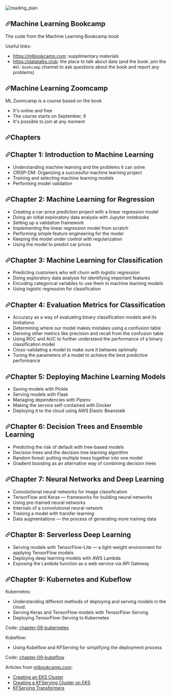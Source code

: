 ![reading_plan](https://user-images.githubusercontent.com/69073063/134175192-79549752-3529-42b9-bd21-31b1f3156f17.png)

<div id="readme" class="Box-body readme blob js-code-block-container p-5 p-xl-6 gist-border-0">
    <article class="markdown-body entry-content container-lg" itemprop="text"><h1><a id="user-content-machine-learning-bookcamp" class="anchor" aria-hidden="true" href="#machine-learning-bookcamp"><svg class="octicon octicon-link" viewBox="0 0 16 16" version="1.1" width="16" height="16" aria-hidden="true"><path fill-rule="evenodd" d="M7.775 3.275a.75.75 0 001.06 1.06l1.25-1.25a2 2 0 112.83 2.83l-2.5 2.5a2 2 0 01-2.83 0 .75.75 0 00-1.06 1.06 3.5 3.5 0 004.95 0l2.5-2.5a3.5 3.5 0 00-4.95-4.95l-1.25 1.25zm-4.69 9.64a2 2 0 010-2.83l2.5-2.5a2 2 0 012.83 0 .75.75 0 001.06-1.06 3.5 3.5 0 00-4.95 0l-2.5 2.5a3.5 3.5 0 004.95 4.95l1.25-1.25a.75.75 0 00-1.06-1.06l-1.25 1.25a2 2 0 01-2.83 0z"></path></svg></a>Machine Learning Bookcamp</h1>
<p>The code from the Machine Learning Bookcamp book</p>
<p>Useful links:</p>
<ul>
<li><a href="https://mlbookcamp.com" rel="nofollow">https://mlbookcamp.com</a>: supplimentary materials</li>
<li><a href="https://datatalks.club" rel="nofollow">https://datatalks.club</a>: the place to talk about data (and the book: join the <code>#ml-bookcamp</code> channel to ask questions about the book and report any problems)</li>
</ul>
<h2><a id="user-content-machine-learning-zoomcamp" class="anchor" aria-hidden="true" href="#machine-learning-zoomcamp"><svg class="octicon octicon-link" viewBox="0 0 16 16" version="1.1" width="16" height="16" aria-hidden="true"><path fill-rule="evenodd" d="M7.775 3.275a.75.75 0 001.06 1.06l1.25-1.25a2 2 0 112.83 2.83l-2.5 2.5a2 2 0 01-2.83 0 .75.75 0 00-1.06 1.06 3.5 3.5 0 004.95 0l2.5-2.5a3.5 3.5 0 00-4.95-4.95l-1.25 1.25zm-4.69 9.64a2 2 0 010-2.83l2.5-2.5a2 2 0 012.83 0 .75.75 0 001.06-1.06 3.5 3.5 0 00-4.95 0l-2.5 2.5a3.5 3.5 0 004.95 4.95l1.25-1.25a.75.75 0 00-1.06-1.06l-1.25 1.25a2 2 0 01-2.83 0z"></path></svg></a>Machine Learning Zoomcamp</h2>
<p>ML Zoomcamp is a course based on the book</p>
<ul>
<li>It's online and free</li>
<li>The course starts on September, 6</li>
<li>It's possible to join at any moment</li>
</ul>
<h1><a id="user-content-chapters" class="anchor" aria-hidden="true" href="#chapters"><svg class="octicon octicon-link" viewBox="0 0 16 16" version="1.1" width="16" height="16" aria-hidden="true"><path fill-rule="evenodd" d="M7.775 3.275a.75.75 0 001.06 1.06l1.25-1.25a2 2 0 112.83 2.83l-2.5 2.5a2 2 0 01-2.83 0 .75.75 0 00-1.06 1.06 3.5 3.5 0 004.95 0l2.5-2.5a3.5 3.5 0 00-4.95-4.95l-1.25 1.25zm-4.69 9.64a2 2 0 010-2.83l2.5-2.5a2 2 0 012.83 0 .75.75 0 001.06-1.06 3.5 3.5 0 00-4.95 0l-2.5 2.5a3.5 3.5 0 004.95 4.95l1.25-1.25a.75.75 0 00-1.06-1.06l-1.25 1.25a2 2 0 01-2.83 0z"></path></svg></a>Chapters</h1>
<h2><a id="user-content-chapter-1-introduction-to-machine-learning" class="anchor" aria-hidden="true" href="#chapter-1-introduction-to-machine-learning"><svg class="octicon octicon-link" viewBox="0 0 16 16" version="1.1" width="16" height="16" aria-hidden="true"><path fill-rule="evenodd" d="M7.775 3.275a.75.75 0 001.06 1.06l1.25-1.25a2 2 0 112.83 2.83l-2.5 2.5a2 2 0 01-2.83 0 .75.75 0 00-1.06 1.06 3.5 3.5 0 004.95 0l2.5-2.5a3.5 3.5 0 00-4.95-4.95l-1.25 1.25zm-4.69 9.64a2 2 0 010-2.83l2.5-2.5a2 2 0 012.83 0 .75.75 0 001.06-1.06 3.5 3.5 0 00-4.95 0l-2.5 2.5a3.5 3.5 0 004.95 4.95l1.25-1.25a.75.75 0 00-1.06-1.06l-1.25 1.25a2 2 0 01-2.83 0z"></path></svg></a>Chapter 1: Introduction to Machine Learning</h2>
<ul>
<li>Understanding machine learning and the problems it can solve</li>
<li>CRISP-DM: Organizing a successful machine learning project</li>
<li>Training and selecting machine learning models</li>
<li>Performing model validation</li>
</ul>
<h2><a id="user-content-chapter-2-machine-learning-for-regression" class="anchor" aria-hidden="true" href="#chapter-2-machine-learning-for-regression"><svg class="octicon octicon-link" viewBox="0 0 16 16" version="1.1" width="16" height="16" aria-hidden="true"><path fill-rule="evenodd" d="M7.775 3.275a.75.75 0 001.06 1.06l1.25-1.25a2 2 0 112.83 2.83l-2.5 2.5a2 2 0 01-2.83 0 .75.75 0 00-1.06 1.06 3.5 3.5 0 004.95 0l2.5-2.5a3.5 3.5 0 00-4.95-4.95l-1.25 1.25zm-4.69 9.64a2 2 0 010-2.83l2.5-2.5a2 2 0 012.83 0 .75.75 0 001.06-1.06 3.5 3.5 0 00-4.95 0l-2.5 2.5a3.5 3.5 0 004.95 4.95l1.25-1.25a.75.75 0 00-1.06-1.06l-1.25 1.25a2 2 0 01-2.83 0z"></path></svg></a>Chapter 2: Machine Learning for Regression</h2>
<ul>
<li>Creating a car-price prediction project with a linear regression model</li>
<li>Doing an initial exploratory data analysis with Jupyter notebooks</li>
<li>Setting up a validation framework</li>
<li>Implementing the linear regression model from scratch</li>
<li>Performing simple feature engineering for the model</li>
<li>Keeping the model under control with regularization</li>
<li>Using the model to predict car prices</li>
</ul>
<h2><a id="user-content-chapter-3-machine-learning-for-classification" class="anchor" aria-hidden="true" href="#chapter-3-machine-learning-for-classification"><svg class="octicon octicon-link" viewBox="0 0 16 16" version="1.1" width="16" height="16" aria-hidden="true"><path fill-rule="evenodd" d="M7.775 3.275a.75.75 0 001.06 1.06l1.25-1.25a2 2 0 112.83 2.83l-2.5 2.5a2 2 0 01-2.83 0 .75.75 0 00-1.06 1.06 3.5 3.5 0 004.95 0l2.5-2.5a3.5 3.5 0 00-4.95-4.95l-1.25 1.25zm-4.69 9.64a2 2 0 010-2.83l2.5-2.5a2 2 0 012.83 0 .75.75 0 001.06-1.06 3.5 3.5 0 00-4.95 0l-2.5 2.5a3.5 3.5 0 004.95 4.95l1.25-1.25a.75.75 0 00-1.06-1.06l-1.25 1.25a2 2 0 01-2.83 0z"></path></svg></a>Chapter 3: Machine Learning for Classification</h2>
<ul>
<li>Predicting customers who will churn with logistic regression</li>
<li>Doing exploratory data analysis for identifying important features</li>
<li>Encoding categorical variables to use them in machine learning models</li>
<li>Using logistic regression for classification</li>
</ul>
<h2><a id="user-content-chapter-4-evaluation-metrics-for-classification" class="anchor" aria-hidden="true" href="#chapter-4-evaluation-metrics-for-classification"><svg class="octicon octicon-link" viewBox="0 0 16 16" version="1.1" width="16" height="16" aria-hidden="true"><path fill-rule="evenodd" d="M7.775 3.275a.75.75 0 001.06 1.06l1.25-1.25a2 2 0 112.83 2.83l-2.5 2.5a2 2 0 01-2.83 0 .75.75 0 00-1.06 1.06 3.5 3.5 0 004.95 0l2.5-2.5a3.5 3.5 0 00-4.95-4.95l-1.25 1.25zm-4.69 9.64a2 2 0 010-2.83l2.5-2.5a2 2 0 012.83 0 .75.75 0 001.06-1.06 3.5 3.5 0 00-4.95 0l-2.5 2.5a3.5 3.5 0 004.95 4.95l1.25-1.25a.75.75 0 00-1.06-1.06l-1.25 1.25a2 2 0 01-2.83 0z"></path></svg></a>Chapter 4: Evaluation Metrics for Classification</h2>
<ul>
<li>Accuracy as a way of evaluating binary classification models and its limitations</li>
<li>Determining where our model makes mistakes using a confusion table</li>
<li>Deriving other metrics like precision and recall from the confusion table</li>
<li>Using ROC and AUC to further understand the performance of a binary classification model</li>
<li>Cross-validating a model to make sure it behaves optimally</li>
<li>Tuning the parameters of a model to achieve the best predictive performance</li>
</ul>
<h2><a id="user-content-chapter-5-deploying-machine-learning-models" class="anchor" aria-hidden="true" href="#chapter-5-deploying-machine-learning-models"><svg class="octicon octicon-link" viewBox="0 0 16 16" version="1.1" width="16" height="16" aria-hidden="true"><path fill-rule="evenodd" d="M7.775 3.275a.75.75 0 001.06 1.06l1.25-1.25a2 2 0 112.83 2.83l-2.5 2.5a2 2 0 01-2.83 0 .75.75 0 00-1.06 1.06 3.5 3.5 0 004.95 0l2.5-2.5a3.5 3.5 0 00-4.95-4.95l-1.25 1.25zm-4.69 9.64a2 2 0 010-2.83l2.5-2.5a2 2 0 012.83 0 .75.75 0 001.06-1.06 3.5 3.5 0 00-4.95 0l-2.5 2.5a3.5 3.5 0 004.95 4.95l1.25-1.25a.75.75 0 00-1.06-1.06l-1.25 1.25a2 2 0 01-2.83 0z"></path></svg></a>Chapter 5: Deploying Machine Learning Models</h2>
<ul>
<li>Saving models with Pickle</li>
<li>Serving models with Flask</li>
<li>Managing dependencies with Pipenv</li>
<li>Making the service self-contained with Docker</li>
<li>Deploying it to the cloud using AWS Elastic Beanstalk</li>
</ul>
<h2><a id="user-content-chapter-6-decision-trees-and-ensemble-learning" class="anchor" aria-hidden="true" href="#chapter-6-decision-trees-and-ensemble-learning"><svg class="octicon octicon-link" viewBox="0 0 16 16" version="1.1" width="16" height="16" aria-hidden="true"><path fill-rule="evenodd" d="M7.775 3.275a.75.75 0 001.06 1.06l1.25-1.25a2 2 0 112.83 2.83l-2.5 2.5a2 2 0 01-2.83 0 .75.75 0 00-1.06 1.06 3.5 3.5 0 004.95 0l2.5-2.5a3.5 3.5 0 00-4.95-4.95l-1.25 1.25zm-4.69 9.64a2 2 0 010-2.83l2.5-2.5a2 2 0 012.83 0 .75.75 0 001.06-1.06 3.5 3.5 0 00-4.95 0l-2.5 2.5a3.5 3.5 0 004.95 4.95l1.25-1.25a.75.75 0 00-1.06-1.06l-1.25 1.25a2 2 0 01-2.83 0z"></path></svg></a>Chapter 6: Decision Trees and Ensemble Learning</h2>
<ul>
<li>Predicting the risk of default with tree-based models</li>
<li>Decision trees and the decision tree learning algorithm</li>
<li>Random forest: putting multiple trees together into one model</li>
<li>Gradient boosting as an alternative way of combining decision trees</li>
</ul>
<h2><a id="user-content-chapter-7-neural-networks-and-deep-learning" class="anchor" aria-hidden="true" href="#chapter-7-neural-networks-and-deep-learning"><svg class="octicon octicon-link" viewBox="0 0 16 16" version="1.1" width="16" height="16" aria-hidden="true"><path fill-rule="evenodd" d="M7.775 3.275a.75.75 0 001.06 1.06l1.25-1.25a2 2 0 112.83 2.83l-2.5 2.5a2 2 0 01-2.83 0 .75.75 0 00-1.06 1.06 3.5 3.5 0 004.95 0l2.5-2.5a3.5 3.5 0 00-4.95-4.95l-1.25 1.25zm-4.69 9.64a2 2 0 010-2.83l2.5-2.5a2 2 0 012.83 0 .75.75 0 001.06-1.06 3.5 3.5 0 00-4.95 0l-2.5 2.5a3.5 3.5 0 004.95 4.95l1.25-1.25a.75.75 0 00-1.06-1.06l-1.25 1.25a2 2 0 01-2.83 0z"></path></svg></a>Chapter 7: Neural Networks and Deep Learning</h2>
<ul>
<li>Convolutional neural networks for image classification</li>
<li>TensorFlow and Keras — frameworks for building neural networks</li>
<li>Using pre-trained neural networks</li>
<li>Internals of a convolutional neural network</li>
<li>Training a model with transfer learning</li>
<li>Data augmentations — the process of generating more training data</li>
</ul>
<h2><a id="user-content-chapter-8-serverless-deep-learning" class="anchor" aria-hidden="true" href="#chapter-8-serverless-deep-learning"><svg class="octicon octicon-link" viewBox="0 0 16 16" version="1.1" width="16" height="16" aria-hidden="true"><path fill-rule="evenodd" d="M7.775 3.275a.75.75 0 001.06 1.06l1.25-1.25a2 2 0 112.83 2.83l-2.5 2.5a2 2 0 01-2.83 0 .75.75 0 00-1.06 1.06 3.5 3.5 0 004.95 0l2.5-2.5a3.5 3.5 0 00-4.95-4.95l-1.25 1.25zm-4.69 9.64a2 2 0 010-2.83l2.5-2.5a2 2 0 012.83 0 .75.75 0 001.06-1.06 3.5 3.5 0 00-4.95 0l-2.5 2.5a3.5 3.5 0 004.95 4.95l1.25-1.25a.75.75 0 00-1.06-1.06l-1.25 1.25a2 2 0 01-2.83 0z"></path></svg></a>Chapter 8: Serverless Deep Learning</h2>
<ul>
<li>Serving models with TensorFlow-Lite — a light-weight environment for applying TensorFlow models</li>
<li>Deploying deep learning models with AWS Lambda</li>
<li>Exposing the Lambda function as a web service via API Gateway</li>
</ul>
<h2><a id="user-content-chapter-9-kubernetes-and-kubeflow" class="anchor" aria-hidden="true" href="#chapter-9-kubernetes-and-kubeflow"><svg class="octicon octicon-link" viewBox="0 0 16 16" version="1.1" width="16" height="16" aria-hidden="true"><path fill-rule="evenodd" d="M7.775 3.275a.75.75 0 001.06 1.06l1.25-1.25a2 2 0 112.83 2.83l-2.5 2.5a2 2 0 01-2.83 0 .75.75 0 00-1.06 1.06 3.5 3.5 0 004.95 0l2.5-2.5a3.5 3.5 0 00-4.95-4.95l-1.25 1.25zm-4.69 9.64a2 2 0 010-2.83l2.5-2.5a2 2 0 012.83 0 .75.75 0 001.06-1.06 3.5 3.5 0 00-4.95 0l-2.5 2.5a3.5 3.5 0 004.95 4.95l1.25-1.25a.75.75 0 00-1.06-1.06l-1.25 1.25a2 2 0 01-2.83 0z"></path></svg></a>Chapter 9: Kubernetes and Kubeflow</h2>
<p>Kubernetes:</p>
<ul>
<li>Understanding different methods of deploying and serving models in the cloud.</li>
<li>Serving Keras and TensorFlow models with TensorFlow-Serving</li>
<li>Deploying TensorFlow-Serving to Kubernetes</li>
</ul>
<p>Code: <a href="/sanghvirajit/mlbookcamp-code/blob/master/chapter-09-kubernetes">chapter-09-kubernetes</a></p>
<p>Kubeflow:</p>
<ul>
<li>Using Kubeflow and KFServing for simplifying the deployment process</li>
</ul>
<p>Code: <a href="/sanghvirajit/mlbookcamp-code/blob/master/chapter-09-kubeflow">chapter-09-kubeflow</a></p>
<p>Articles from <a href="https://mlbookcamp.com" rel="nofollow">mlbookcamp.com</a>:</p>
<ul>
<li><a href="https://mlbookcamp.com/article/eks" rel="nofollow">Creating an EKS Cluster</a></li>
<li><a href="https://mlbookcamp.com/article/kfserving-eks-install" rel="nofollow">Creating a KFServing Cluster on EKS</a></li>
<li><a href="https://mlbookcamp.com/article/kfserving-transformers" rel="nofollow">KFServing Transformers</a></li>
</ul>
  </body>
</html>

